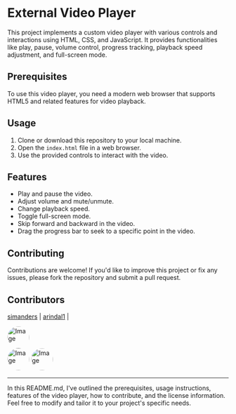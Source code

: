 # External Video Player

This project implements a custom video player with various controls and interactions using HTML, CSS, and JavaScript. It provides functionalities like play, pause, volume control, progress tracking, playback speed adjustment, and full-screen mode.

## Prerequisites

To use this video player, you need a modern web browser that supports HTML5 and related features for video playback.

## Usage

1. Clone or download this repository to your local machine.
2. Open the `index.html` file in a web browser.
3. Use the provided controls to interact with the video.

## Features

- Play and pause the video.
- Adjust volume and mute/unmute.
- Change playback speed.
- Toggle full-screen mode.
- Skip forward and backward in the video.
- Drag the progress bar to seek to a specific point in the video.

## Contributing

Contributions are welcome! If you'd like to improve this project or fix any issues, please fork the repository and submit a pull request.

## Contributors

[simanders](https://github.com/simanders) | [arindal1](https://github.com/arindal1) | 

<div style="width: 50px; height: 50px; overflow: hidden; border-radius: 50%;">
  <img src="https://avatars.githubusercontent.com/u/90633213?v=4" alt="Image" style="width: 100%; height: 100%; object-fit: cover;">
  <img src="https://avatars.githubusercontent.com/u/110285827?v=4" alt="Image" style="width: 100%; height: 100%; object-fit: cover;">
</div>

<img src="https://avatars.githubusercontent.com/u/90633213?v=4" alt="Image" width="50" height="50" style="border-radius: 50%">
<img src="https://avatars.githubusercontent.com/u/110285827?v=4" alt="Image" width="50" height="50" style="border-radius: 50%">


---

In this README.md, I've outlined the prerequisites, usage instructions, features of the video player, how to contribute, and the license information. Feel free to modify and tailor it to your project's specific needs.
